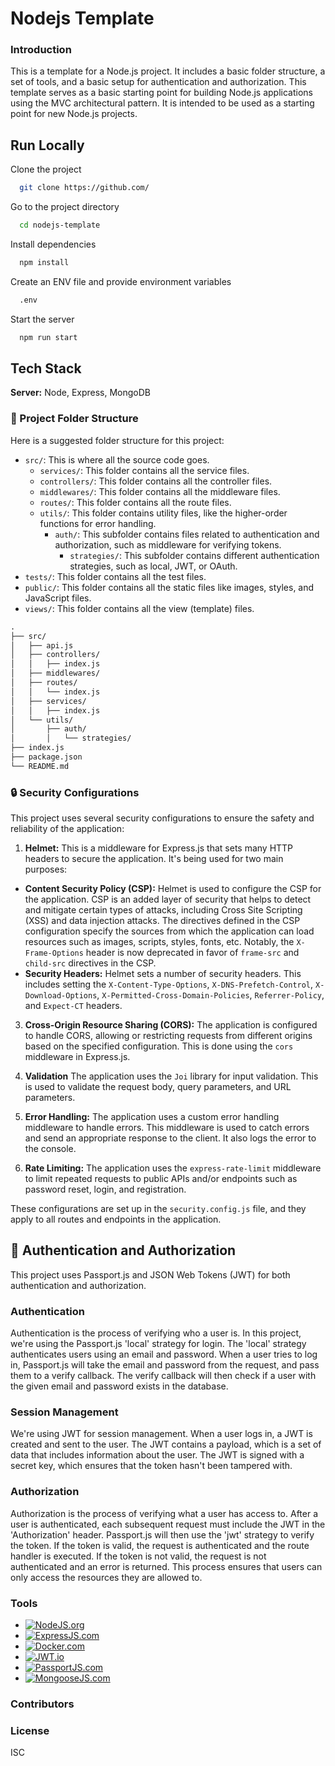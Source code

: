 # Nodejs Template


### Introduction

This is a template for a Node.js project. It includes a basic folder structure, a set of tools, and a basic setup for authentication and authorization. This template serves as a basic starting point for building Node.js applications using the MVC architectural pattern. It is intended to be used as a starting point for new Node.js projects.

## Run Locally

Clone the project

```bash
  git clone https://github.com/
```

Go to the project directory

```bash
  cd nodejs-template
```

Install dependencies

```bash
  npm install
```

Create an ENV file and provide environment variables

```bash
  .env
```
Start the server

```bash
  npm run start
```


## Tech Stack


**Server:** Node, Express, MongoDB 

### 📁 Project Folder Structure
Here is a suggested folder structure for this project:

- `src/`: This is where all the source code goes.
    - `services/`: This folder contains all the service files.
    - `controllers/`: This folder contains all the controller files.
    - `middlewares/`: This folder contains all the middleware files.
    - `routes/`: This folder contains all the route files.
    - `utils/`: This folder contains utility files, like the higher-order functions for error handling.
      - `auth/`: This subfolder contains files related to authentication and authorization, such as middleware for verifying tokens.
        - `strategies/`: This subfolder contains different authentication strategies, such as local, JWT, or OAuth.
- `tests/`: This folder contains all the test files.
- `public/`: This folder contains all the static files like images, styles, and JavaScript files.
- `views/`: This folder contains all the view (template) files.

```markdown
.
├── src/
│   ├── api.js
│   ├── controllers/
│   │   ├── index.js
│   ├── middlewares/
│   ├── routes/
│   │   └── index.js
│   ├── services/
│   │   ├── index.js
│   └── utils/
│       ├── auth/
│       │   └── strategies/
├── index.js
├── package.json
└── README.md
```

### 🔒 Security Configurations

This project uses several security configurations to ensure the safety and reliability of the application:

1. **Helmet:** This is a middleware for Express.js that sets many HTTP headers to secure the application. It's being used for two main purposes:
  - **Content Security Policy (CSP):** Helmet is used to configure the CSP for the application. CSP is an added layer of security that helps to detect and mitigate certain types of attacks, including Cross Site Scripting (XSS) and data injection attacks. The directives defined in the CSP configuration specify the sources from which the application can load resources such as images, scripts, styles, fonts, etc. Notably, the `X-Frame-Options` header is now deprecated in favor of `frame-src` and `child-src` directives in the CSP.
  - **Security Headers:** Helmet sets a number of security headers. This includes setting the `X-Content-Type-Options`, `X-DNS-Prefetch-Control`, `X-Download-Options`, `X-Permitted-Cross-Domain-Policies`, `Referrer-Policy`, and `Expect-CT` headers.

3. **Cross-Origin Resource Sharing (CORS):** The application is configured to handle CORS, allowing or restricting requests from different origins based on the specified configuration. This is done using the `cors` middleware in Express.js.

4. **Validation** The application uses the `Joi` library for input validation. This is used to validate the request body, query parameters, and URL parameters.

5. **Error Handling:** The application uses a custom error handling middleware to handle errors. This middleware is used to catch errors and send an appropriate response to the client. It also logs the error to the console.

6. **Rate Limiting:** The application uses the `express-rate-limit` middleware to limit repeated requests to public APIs and/or endpoints such as password reset, login, and registration.

These configurations are set up in the `security.config.js` file, and they apply to all routes and endpoints in the application.


## 🔑 Authentication and Authorization

This project uses Passport.js and JSON Web Tokens (JWT) for both authentication and authorization.

### Authentication

Authentication is the process of verifying who a user is. In this project, we're using the Passport.js 'local' strategy for login. The 'local' strategy authenticates users using an email and password. When a user tries to log in, Passport.js will take the email and password from the request, and pass them to a verify callback. The verify callback will then check if a user with the given email and password exists in the database.

### Session Management

We're using JWT for session management. When a user logs in, a JWT is created and sent to the user. The JWT contains a payload, which is a set of data that includes information about the user. The JWT is signed with a secret key, which ensures that the token hasn't been tampered with.

### Authorization

Authorization is the process of verifying what a user has access to. After a user is authenticated, each subsequent request must include the JWT in the 'Authorization' header. Passport.js will then use the 'jwt' strategy to verify the token. If the token is valid, the request is authenticated and the route handler is executed. If the token is not valid, the request is not authenticated and an error is returned. This process ensures that users can only access the resources they are allowed to.

### Tools

* [![NodeJS.org][NodeJS.org]][NodeJS-url]
* [![ExpressJS.com][ExpressJS.com]][ExpressJS-url]
* [![Docker.com][Docker.com]][Docker-url]
* [![JWT.io][JWT.io]][JWT-url]
* [![PassportJS.com][PassportJS.com]][PassportJS-url]
* [![MongooseJS.com][MongooseJS.com]][MongooseJS-url]

### Contributors



### License

ISC



[NodeJS.org]: https://img.shields.io/badge/Node.js-43853D?style=for-the-badge&logo=node.js&logoColor=white (NodeJS.org)
[NodeJS-url]: https://nodejs.org/es/ (NodeJS.org)

[Docker.com]: https://img.shields.io/badge/Docker-2CA5E0?style=for-the-badge&logo=docker&logoColor=white (Docker.com)
[Docker-url]: https://www.docker.com/ (Docker.com)


[ExpressJS.com]: https://img.shields.io/badge/Express.js-404D59?style=for-the-badge (ExpressJS.com)
[ExpressJS-url]: https://expressjs.com/ (ExpressJS.com)

[JWT.io]: https://img.shields.io/badge/JSON%20Web%20Tokens-000000?style=for-the-badge&logo=json-web-tokens&logoColor=white (JWT.io)
[JWT-url]: https://jwt.io/ (JWT.io)

[PassportJS.com]: https://img.shields.io/badge/Passport.js-34E27A?style=for-the-badge&logo=passport&logoColor=white (PassportJS.com)
[PassportJS-url]: http://www.passportjs.org/ (PassportJS.com)

[MongooseJS.com]: https://img.shields.io/badge/Mongoose-880000?style=for-the-badge&logo=mongoose&logoColor=white (MongooseJS.com)
[MongooseJS-url]: https://mongoosejs.com/ (MongooseJS.com)